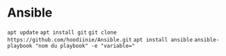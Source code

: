 # Ansible

```apt update```
```apt install git```
```git clone https://github.com/hoodiinie/Ansible.git```
```apt install ansible```
```ansible-playbook "nom du playbook" -e "variable="```
